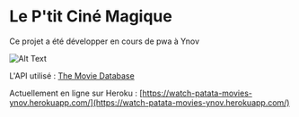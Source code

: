 # Le P'tit Ciné Magique

Ce projet a été développer en cours de pwa à Ynov

![Alt Text](site.gif)

L'API utilisé :  [The Movie Database](https://www.themoviedb.org/?language=fr)

Actuellement en ligne sur Heroku : [https://watch-patata-movies-ynov.herokuapp.com/](https://watch-patata-movies-ynov.herokuapp.com/)

